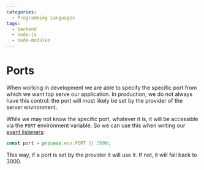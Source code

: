 ```yaml
---
categories:
  - Programming Languages
tags:
  - backend
  - node-js
  - node-modules
---
```


# Ports

When working in development we are able to specify the specific port from which we want top serve our application. In production, we do not always have this control: the port will most likely be set by the provider of the server environment.

While we may not know the specific port, whatever it is, it will be accessible via the `PORT` environment variable. So we can use this when writing our [event listeners](Events%20module.md#event-emitters):

```js
const port = process.env.PORT || 3000;
```

This way, if a port is set by the provider it will use it. If not, it will fall back to 3000.
